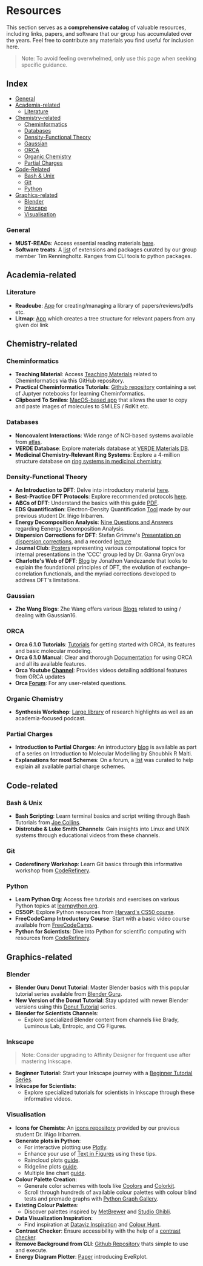 # Resources

This section serves as a **comprehensive catalog** of valuable resources, including links, papers, and software that our group has accumulated over the years. Feel free to contribute any materials you find useful for inclusion here.

> Note: To avoid feeling overwhelmed, only use this page when seeking specific guidance.

## Index

- [General](#general)
- [Academia-related](#academia-related)
  - [Literature](#literature)
- [Chemistry-related](#chemistry-related)
  - [Cheminformatics](#cheminformatics)
  - [Databases](#databases)
  - [Density-Functional Theory](#density-functional-theory)
  - [Gaussian](#gaussian)
  - [ORCA](#orca)
  - [Organic Chemistry](#organic-chemistry)
  - [Partial Charges](#partial-charges)
- [Code-Related](#code-related)
  - [Bash \& Unix](#bash--unix)
  - [Git](#git)
  - [Python](#python)
- [Graphics-related](#graphics-related)
  - [Blender](#blender)
  - [Inkscape](#inkscape)
  - [Visualisation](#visualisation)

### General

- **MUST-READs**: Access essential reading materials [here](https://lists.papersapp.com/2w6VyZLqaxV6).
- **Software treats**: A [list](./software_treats.md) of extensions and packages curated by our group member Tim Renningholtz. Ranges from CLI tools to python packages.

## Academia-related

### Literature

- **Readcube**: [App](https:/app.reacdcube.com) for creating/managing a library of papers/reviews/pdfs etc.
- **Litmap**: [App](https://app.litmaps.com) which creates a tree structure for relevant papers from any given doi link

## Chemistry-related

### Cheminformatics

- **Teaching Material**: Access [Teaching Materials](https://github.com/Sulstice/Cheminformatics-Teaching-Material) related to Cheminformatics via this GitHub repository.
- **Practical Cheminformatics Tutorials**: [Github repository](https://github.com/PatWalters/practical_cheminformatics_tutorials) containing a set of Juptyer notebooks for learning Cheminformatics.
- **Clipboard To Smiles**: [MacOS-based app](https://github.com/O-Schilter/Clipboard-to-SMILES-Converter) that allows the user to copy and paste images of molecules to SMILES / RdKit etc.

### Databases

- **Noncovalent Interactions**: Wide range of NCI-based systems available from [atlas](http://www.nciatlas.org).
- **VERDE Database**: Explore materials database at [VERDE Materials DB](https://www.verdematerialsdb.com/).
- **Medicinal Chemistry-Relevant Ring Systems**: Explore a 4-million structure database on [ring systems in medicinal chemistry](https://pubs.acs.org/doi/10.1021/acs.jcim.3c01812)

### Density-Functional Theory

- **An Introduction to DFT**: Delve into introductory material [here](https://www.imperial.ac.uk/media/imperial-college/research-centres-and-groups/computational-materials-science/teaching/DFT_NATO.pdf).
- **Best-Practice DFT Protocols**: Explore recommended protocols [here](https://onlinelibrary.wiley.com/doi/10.1002/anie.202205735).
- **ABCs of DFT**: Understand the basics with this guide [PDF](https://dft.uci.edu/doc/g1.pdf).
- **EDS Quantification**: Electron-Density Quantification [Tool](https://github.com/Trujillo-Group/EDS_quantification) made by our previous student Dr. Iñigo Iribarren.
- **Energy Decomposition Analysis**: [Nine Questions and Answers](https://livrepository.liverpool.ac.uk/3041755/1/eda.pdf) regarding Eenergy Decomposition Analysis.
- **Dispersion Corrections for DFT**: Stefan Grimme's [Presentation on dispersion corrections](https://www.google.com/url?sa=t&source=web&rct=j&opi=89978449&url=https://www.researchgate.net/profile/Argenis-Soutelo/post/How_can_I_implement_in_Gaussian_the_Grimmes_dispersion_correction_with_Becke-Johnson_Damping_D3-BJ/attachment/61ba0421d248c650edb927d1/AS%253A1101295452717058%25401639580705241/download/Grimme_pdf.pdf&ved=2ahUKEwiSp5nX9o-GAxVjXUEAHcTyCEkQFnoECBQQAQ&usg=AOvVaw1dXhW_v9yqIxAVs2Fh0ePi), and a recorded [lecture](https://youtu.be/SkZzv2kX5fM?si=6t_-GUdKanW9N-iT)
- **Journal Club**: [Posters](https://www.grynova-ccc.org/journal-club.html) representing various computational topics for internal presentations in the 'CCC' group led by Dr. Ganna Gryn'ova
- **Charlotte's Web of DFT**: [Blog](https://rowansci.com/publications/the-charlottes-web-of-dft) by Jonathon Vandezande that looks to explain the foundational principles of DFT, the evolution of exchange–correlation functionals, and the myriad corrections developed to address DFT's limitations.

### Gaussian

- **Zhe Wang Blogs**: Zhe Wang offers various [Blogs](https://wongzit.github.io/blog/) related to using / dealing with Gaussian16.

### ORCA

- **Orca 6.1.0 Tutorials**: [Tutorials](https://www.faccts.de/docs/orca/6.1/tutorials/) for getting started with ORCA, its features and basic molecular modeling.
- **Orca 6.1.0 Manual**: Clear and thorough [Documentation](https://www.faccts.de/docs/orca/6.1/manual/) for using ORCA and all its available features.
- **Orca Youtube [Channel](https://www.youtube.com/@orcaquantumchemistry)**: Provides videos detailing additional features from ORCA updates
- **Orca [Forum](https://orcaforum.kofo.mpg.de/index.php)**: For any user-related questions.

### Organic Chemistry

- **Synthesis Workshop**: [Large library](https://www.youtube.com/@SynthesisWorkshopVideos) of research highlights as well as an academia-focused podcast.

### Partial Charges

- **Introduction to Partial Charges**: An introductory [blog](https://shoubhikrmaiti.medium.com/introduction-to-molecular-modelling-part-9-partial-charges-fc4eb7f9d707) is available as part of a series on Introduction to Molecular Modelling by Shoubhik R Maiti.
- **Explanations for most Schemes**: On a forum, a [list](https://mattermodeling.stackexchange.com/questions/1439/what-are-the-types-of-charge-analysis) was curated to help explain all available partial charge schemes.

## Code-related

### Bash & Unix

- **Bash Scripting**: Learn terminal basics and script writing through Bash Tutorials from [Joe Collins](https://www.youtube.com/watch?v=oxuRxtrO2Ag&t=1343s&ab_channel=JoeCollins).
- **Distrotube & Luke Smith Channels**: Gain insights into Linux and UNIX systems through educational videos from these channels.

### Git

- **Coderefinery Workshop**: Learn Git basics through this informative workshop from [CodeRefinery](https://www.youtube.com/watch?v=GHlF1nGfz7g&list=PLpLblYHCzJACqaFsfQiCWp0Wqy6qG4iau).

### Python

- **Learn Python Org**: Access free tutorials and exercises on various Python topics at [learnpython.org](https://www.learnpython.org/).
- **CS50P**: Explore Python resources from [Harvard's CS50 course](https://cs50.harvard.edu/python/2022/).
- **FreeCodeCamp Introductory Course**: Start with a basic video course available from [FreeCodeCamp](https://www.youtube.com/watch?v=rfscVS0vtbw).
- **Python for Scientists**: Dive into Python for scientific computing with resources from [CodeRefinery](https://aaltoscicomp.github.io/python-for-scicomp/).

## Graphics-related

### Blender

- **Blender Guru Donut Tutorial**: Master Blender basics with this popular tutorial series available from [Blender Guru](https://www.youtube.com/watch?v=TPrnSACiTJ4&list=PLexwJr_iILK7IkuhEeAYeN7aLV5AAXKa-).
- **New Version of the Donut Tutorial**: Stay updated with newer Blender versions using this [Donut Tutorial](https://www.youtube.com/watch?v=nIoXOplUvAw&t=0s) series.
- **Blender for Scientists Channels**:
  - Explore specialized Blender content from channels like Brady, Luminous Lab, Entropic, and CG Figures.

### Inkscape

> Note: Consider upgrading to Affinity Designer for frequent use after mastering Inkscape.

- **Beginner Tutorial**: Start your Inkscape journey with a [Beginner Tutorial Series](https://www.youtube.com/watch?v=8f011wdiW7g&list=PLqazFFzUAPc5lOQwDoZ4Dw2YSXtO7lWNv&ab_channel=TJFREE).
- **Inkscape for Scientists**:
  - Explore specialized tutorials for scientists in Inkscape through these informative videos.

### Visualisation

- **Icons for Chemists**: An [icons repository](https://github.com/iribirii/icons-for-chemists) provided by our previous student Dr. Iñigo Iribarren.
- **Generate plots in Python**:
  - For interactive plotting use [Plotly](https://plotly.com/python/).
  - Enhance your use of [Text in Figures](https://blog.datawrapper.de/text-in-data-visualizations/) using these tips.
  - Raincloud plots [guide](https://python-graph-gallery.com/raincloud-plot-with-matplotlib-and-ptitprince/).
  - Ridgeline plots [guide](https://python-graph-gallery.com/web-ridgeline-by-text/).
  - Multiple line chart [guide](https://python-graph-gallery.com/web-small-multiple-with-highlights/).
- **Colour Palette Creation**:
  - Generate color schemes with tools like [Coolors](https://coolors.co/) and [Colorkit](https://colorkit.co).
  - Scroll through hundreds of available colour palettes with colour blind tests and premade graphs with [Python Graph Gallery](https://python-graph-gallery.com/color-palette-finder/).
- **Existing Colour Palettes**:
  - Discover palettes inspired by [MetBrewer](https://twitter.com/Emil_Hvitfeldt/status/1582795210949423104) and [Studio Ghibli](https://medium.com/@jchen001/-ggplot2-color-palettes-inspired-by-hayao-miyazakis-animes-f2aeccce45fd).
- **Data Visualization Inspiration**:
  - Find inspiration at [Dataviz Inspiration](https://www.dataviz-inspiration.com/) and [Colour Hunt](https://colorhunt.co).
- **Contrast Checker**: Ensure accessibility with the help of a [contrast checker](https://colourcontrast.cc).
- **Remove Background from CLI**: [Github Repository](https://github.com/remove-bg/remove-bg-cli) thats simple to use and execute.
- **Energy Diagram Plotter**: [Paper](https://pubs.acs.org/doi/10.1021/acs.jchemed.3c00319) introducing EveRplot.
